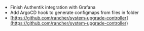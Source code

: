 - Finish Authentik integration with Grafana
 - Add ArgoCD hook to generate configmaps from files in folder
 - [https://github.com/rancher/system-upgrade-controller](https://github.com/rancher/system-upgrade-controller)